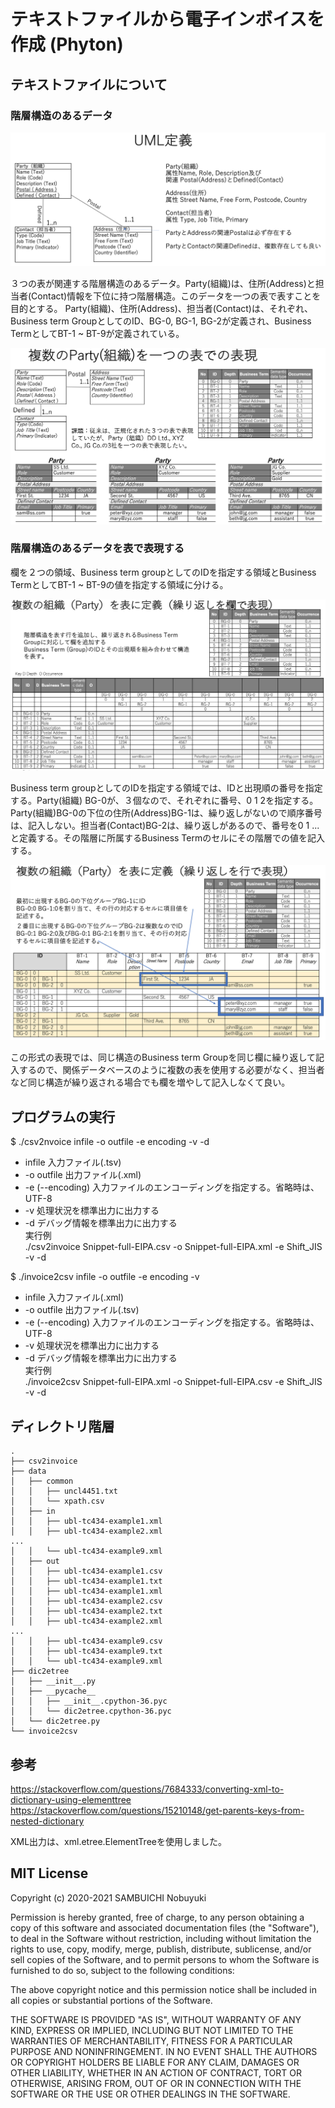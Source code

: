 # テキストファイルから電子インボイスを作成 (Phyton)

## テキストファイルについて

### 階層構造のあるデータ

![Fig 1][1]

３つの表が関連する階層構造のあるデータ。Party(組織)は、住所(Address)と担当者(Contact)情報を下位に持つ階層構造。このデータを一つの表で表すことを目的とする。
Party(組織)、住所(Address)、担当者(Contact)は、それぞれ、Business term GroupとしてのID、BG-0, BG-1, BG-2が定義され、Business TermとしてBT-1 ~ BT-9が定義されている。

![Fig 2][2]

### 階層構造のあるデータを表で表現する
欄を２つの領域、Business term groupとしてのIDを指定する領域とBusiness TermとしてBT-1 ~ BT-9の値を指定する領域に分ける。

![Fig 3][3]

Business term groupとしてのIDを指定する領域では、IDと出現順の番号を指定する。Party(組織) BG-0が、３個なので、それぞれに番号、0 1 2を指定する。Party(組織)BG-0の下位の住所(Address)BG-1は、繰り返しがないので順序番号は、記入しない。担当者(Contact)BG-2は、繰り返しがあるので、番号を0 1 ...と定義する。その階層に所属するBusiness Termのセルにその階層での値を記入する。

![Fig 4][4]

この形式の表現では、同じ構造のBusiness term Groupを同じ欄に繰り返して記入するので、関係データベースのように複数の表を使用する必要がなく、担当者など同じ構造が繰り返される場合でも欄を増やして記入しなくて良い。

[1]:fig/1.png
[2]:fig/2.png
[3]:fig/3.png
[4]:fig/4.png

## プログラムの実行

$ ./csv2nvoice infile -o outfile -e encoding -v -d
- infile 入力ファイル(.tsv)   
- -o outfile 出力ファイル(.xml)  
- -e (--encoding) 入力ファイルのエンコーディングを指定する。省略時は、UTF-8  
- -v 処理状況を標準出力に出力する  
- -d デバッグ情報を標準出力に出力する  
実行例  
./csv2invoice Snippet-full-EIPA.csv -o Snippet-full-EIPA.xml -e Shift_JIS -v -d

$ ./invoice2csv infile -o outfile -e encoding -v
- infile 入力ファイル(.xml)   
- -o outfile 出力ファイル(.tsv)  
- -e (--encoding) 入力ファイルのエンコーディングを指定する。省略時は、UTF-8  
- -v 処理状況を標準出力に出力する  
- -d デバッグ情報を標準出力に出力する  
実行例  
./invoice2csv Snippet-full-EIPA.xml -o Snippet-full-EIPA.csv -e Shift_JIS -v -d

## ディレクトリ階層

```
.
├── csv2invoice
├── data
│   ├── common
│   │   ├── uncl4451.txt
│   │   └── xpath.csv
│   ├── in
│   │   ├── ubl-tc434-example1.xml
│   │   ├── ubl-tc434-example2.xml
...
│   │   └── ubl-tc434-example9.xml
│   ├── out
│   │   ├── ubl-tc434-example1.csv
│   │   ├── ubl-tc434-example1.txt
│   │   ├── ubl-tc434-example1.xml
│   │   ├── ubl-tc434-example2.csv
│   │   ├── ubl-tc434-example2.txt
│   │   ├── ubl-tc434-example2.xml
...
│   │   ├── ubl-tc434-example9.csv
│   │   ├── ubl-tc434-example9.txt
│   │   └── ubl-tc434-example9.xml
├── dic2etree
│   ├── __init__.py
│   ├── __pycache__
│   │   ├── __init__.cpython-36.pyc
│   │   └── dic2etree.cpython-36.pyc
│   └── dic2etree.py
└── invoice2csv

```

## 参考
https://stackoverflow.com/questions/7684333/converting-xml-to-dictionary-using-elementtree
https://stackoverflow.com/questions/15210148/get-parents-keys-from-nested-dictionary

XML出力は、xml.etree.ElementTreeを使用しました。

## MIT License

Copyright (c) 2020-2021 SAMBUICHI Nobuyuki

Permission is hereby granted, free of charge, to any person obtaining a copy
of this software and associated documentation files (the "Software"), to deal
in the Software without restriction, including without limitation the rights
to use, copy, modify, merge, publish, distribute, sublicense, and/or sell
copies of the Software, and to permit persons to whom the Software is
furnished to do so, subject to the following conditions:

The above copyright notice and this permission notice shall be included in all
copies or substantial portions of the Software.

THE SOFTWARE IS PROVIDED "AS IS", WITHOUT WARRANTY OF ANY KIND, EXPRESS OR
IMPLIED, INCLUDING BUT NOT LIMITED TO THE WARRANTIES OF MERCHANTABILITY,
FITNESS FOR A PARTICULAR PURPOSE AND NONINFRINGEMENT. IN NO EVENT SHALL THE
AUTHORS OR COPYRIGHT HOLDERS BE LIABLE FOR ANY CLAIM, DAMAGES OR OTHER
LIABILITY, WHETHER IN AN ACTION OF CONTRACT, TORT OR OTHERWISE, ARISING FROM,
OUT OF OR IN CONNECTION WITH THE SOFTWARE OR THE USE OR OTHER DEALINGS IN THE
SOFTWARE.
